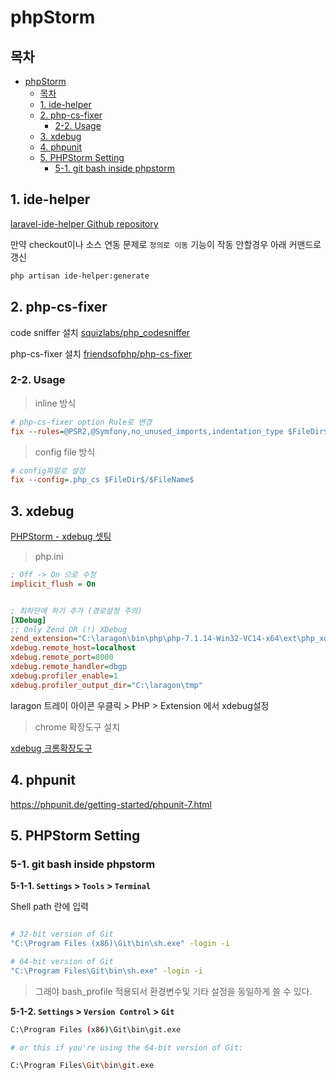 # phpStorm

## 목차
- [phpStorm](#phpstorm)
    - [목차](#%EB%AA%A9%EC%B0%A8)
    - [1. ide-helper](#1-ide-helper)
    - [2. php-cs-fixer](#2-php-cs-fixer)
        - [2-2. Usage](#2-2-usage)
    - [3. xdebug](#3-xdebug)
    - [4. phpunit](#4-phpunit)
    - [5. PHPStorm Setting](#5-phpstorm-setting)
        - [5-1. git bash inside phpstorm](#5-1-git-bash-inside-phpstorm)


## 1. ide-helper
[laravel-ide-helper Github repository](https://github.com/barryvdh/laravel-ide-helper)

만약 checkout이나 소스 연동 문제로 `정의로 이동` 기능이 작동 안할경우 아래 커맨드로 갱신
```bash
php artisan ide-helper:generate
```

## 2. php-cs-fixer


code sniffer 설치 
[squizlabs/php_codesniffer](https://packagist.org/packages/squizlabs/php_codesniffer)

php-cs-fixer 설치
[friendsofphp/php-cs-fixer](https://packagist.org/packages/friendsofphp/php-cs-fixer)


### 2-2. Usage

> inline 방식
```ini
# php-cs-fixer option Rule로 변경
fix --rules=@PSR2,@Symfony,no_unused_imports,indentation_type $FileDir$/$FileName$
```

> config file 방식
```ini
# config파일로 설정
fix --config=.php_cs $FileDir$/$FileName$
```

## 3. xdebug

[PHPStorm - xdebug 셋팅](https://www.jetbrains.com/help/phpstorm/configuring-xdebug.html)

> php.ini

```ini
; Off -> On 으로 수정
implicit_flush = On


; 최하단에 하기 추가 (경로설정 주의)
[XDebug] 
;; Only Zend OR (!) XDebug
zend_extension="C:\laragon\bin\php\php-7.1.14-Win32-VC14-x64\ext\php_xdebug-2.6.0-7.1-vc14-x86_64.dll" xdebug.remote_enable=true
xdebug.remote_host=localhost 
xdebug.remote_port=8000
xdebug.remote_handler=dbgp 
xdebug.profiler_enable=1 
xdebug.profiler_output_dir="C:\laragon\tmp"
```

laragon 트레이 아이콘 우클릭 > PHP > Extension 에서 xdebug설정


> chrome 확장도구 설치

[xdebug 크롬확장도구](https://chrome.google.com/webstore/detail/xdebug-helper/eadndfjplgieldjbigjakmdgkmoaaaoc/related)


## 4. phpunit
https://phpunit.de/getting-started/phpunit-7.html

## 5. PHPStorm Setting

### 5-1. git bash inside phpstorm

**5-1-1. `Settings` > `Tools` > `Terminal`**

Shell path 란에 입력
```bash

# 32-bit version of Git
"C:\Program Files (x86)\Git\bin\sh.exe" -login -i

# 64-bit version of Git
"C:\Program Files\Git\bin\sh.exe" -login -i
```

> 그래야 bash_profile 적용되서 환경변수및 기타 설정을 동일하게 쓸 수 있다.

**5-1-2. `Settings` > `Version Control` > `Git`**

```bash
C:\Program Files (x86)\Git\bin\git.exe

# or this if you're using the 64-bit version of Git:

C:\Program Files\Git\bin\git.exe
```